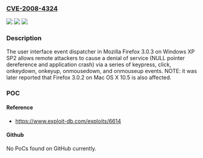 ### [CVE-2008-4324](https://cve.mitre.org/cgi-bin/cvename.cgi?name=CVE-2008-4324)
![](https://img.shields.io/static/v1?label=Product&message=n%2Fa&color=blue)
![](https://img.shields.io/static/v1?label=Version&message=n%2Fa&color=blue)
![](https://img.shields.io/static/v1?label=Vulnerability&message=n%2Fa&color=brighgreen)

### Description

The user interface event dispatcher in Mozilla Firefox 3.0.3 on Windows XP SP2 allows remote attackers to cause a denial of service (NULL pointer dereference and application crash) via a series of keypress, click, onkeydown, onkeyup, onmousedown, and onmouseup events.  NOTE: it was later reported that Firefox 3.0.2 on Mac OS X 10.5 is also affected.

### POC

#### Reference
- https://www.exploit-db.com/exploits/6614

#### Github
No PoCs found on GitHub currently.

